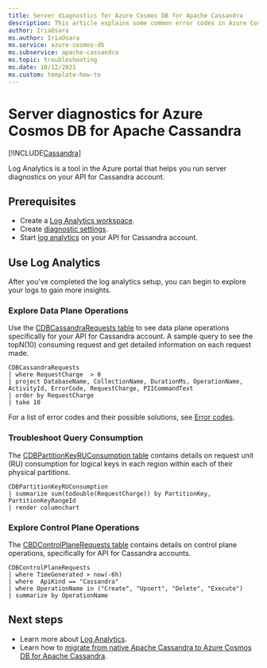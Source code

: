 ```yaml
---
title: Server diagnostics for Azure Cosmos DB for Apache Cassandra
description: This article explains some common error codes in Azure Cosmos DB's API for Cassandra and how to troubleshoot using Log Analytics
author: IriaOsara
ms.author: IriaOsara
ms.service: azure-cosmos-db
ms.subservice: apache-cassandra
ms.topic: troubleshooting
ms.date: 10/12/2021
ms.custom: template-how-to
---
```


# Server diagnostics for Azure Cosmos DB for Apache Cassandra
[!INCLUDE[Cassandra](../includes/appliesto-cassandra.md)]

Log Analytics is a tool in the Azure portal that helps you run server diagnostics on your API for Cassandra account.

## Prerequisites

- Create a [Log Analytics workspace](/azure/azure-monitor/logs/quick-create-workspace).
- Create [diagnostic settings](../monitor-resource-logs.md).
- Start [log analytics](/azure/azure-monitor/logs/log-analytics-overview) on your API for Cassandra account.

## Use Log Analytics
After you've completed the log analytics setup, you can begin to explore your logs to gain more insights.

### Explore Data Plane Operations
Use the [CDBCassandraRequests table](/azure/azure-monitor/reference/tables/cdbcassandrarequests) to see data plane operations specifically for your API for Cassandra account. A sample query to see the topN(10) consuming request and get detailed information on each request made.

```Kusto
CDBCassandraRequests
| where RequestCharge  > 0
| project DatabaseName, CollectionName, DurationMs, OperationName, ActivityId, ErrorCode, RequestCharge, PIICommandText 
| order by RequestCharge
| take 10
```

For a list of error codes and their possible solutions, see [Error codes](../monitor-reference.md#error-codes-for-cassandra).

### Troubleshoot Query Consumption
The [CDBPartitionKeyRUConsumption table](/azure/azure-monitor/reference/tables/cdbpartitionkeyruconsumption) contains details on request unit (RU) consumption for logical keys in each region within each of their physical partitions.

```Kusto
CDBPartitionKeyRUConsumption 
| summarize sum(todouble(RequestCharge)) by PartitionKey, PartitionKeyRangeId
| render columnchart
 ```

### Explore Control Plane Operations
The [CBDControlPlaneRequests table](/azure/azure-monitor/reference/tables/cdbcontrolplanerequests) contains details on control plane operations, specifically  for API for Cassandra accounts. 

```Kusto
CDBControlPlaneRequests
| where TimeGenerated > now(-6h)
| where  ApiKind == "Cassandra"
| where OperationName in ("Create", "Upsert", "Delete", "Execute")
| summarize by OperationName
 ```

## Next steps

- Learn more about [Log Analytics](/azure/azure-monitor/logs/log-analytics-tutorial).
- Learn how to [migrate from native Apache Cassandra to Azure Cosmos DB for Apache Cassandra](migrate-data-databricks.md).
